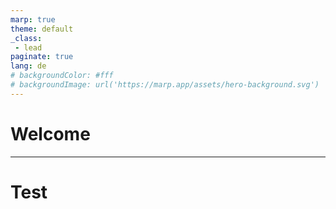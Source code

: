 ```yaml
---
marp: true
theme: default
_class:
 - lead
paginate: true
lang: de
# backgroundColor: #fff
# backgroundImage: url('https://marp.app/assets/hero-background.svg')
---
```


# Welcome

---

# Test
